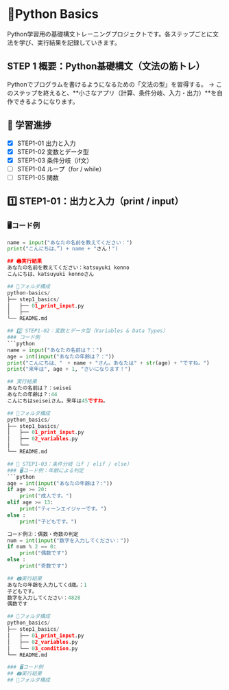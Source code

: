 # 🐍Python Basics
Python学習用の基礎構文トレーニングプロジェクトです。各ステップごとに文法を学び、実行結果を記録していきます。

## STEP 1 概要：Python基礎構文（文法の筋トレ）
Pythonでプログラムを書けるようになるための「文法の型」を習得する。
→ このステップを終えると、**小さなアプリ（計算、条件分岐、入力・出力）**を自作できるようになります。

## 📘 学習進捗

- [x] STEP1-01 出力と入力
- [x] STEP1-02 変数とデータ型
- [x] STEP1-03 条件分岐（if文）
- [ ] STEP1-04 ループ（for / while）
- [ ] STEP1-05 関数

## 1️⃣ STEP1-01：出力と入力（print / input）
### 🖥️コード例
```python
name = input("あなたの名前を教えてください：")
print("こんにちは、”) + name + "さん！")

## 🖨️実行結果
あなたの名前を教えてください：katsuyuki konno
こんにちは、katsuyuki konnoさん

## 📁フォルダ構成
python-basics/
├── step1_basics/
│   ├── 01_print_input.py
│   ├── 
└── README.md

## 2️⃣ STEP1-02：変数とデータ型（Variables & Data Types）
### コード例
```python
name = input("あなたの名前は？：")
age = int(input("あなたの年齢は？："))
print("こんにちは、"　+ name + "さん。あなたは" + str(age) + "ですね。")
print("来年は", age + 1, "さいになります！")

## 実行結果
あなたの名前は？：seisei
あなたの年齢は？:44
こんにちはseiseiさん。来年は45ですね。

## 📁フォルダ構成
python_basics/
├── step1_basics/
│   ├── 01_print_input.py
│   ├── 02_variables.py
│   └── 
└── README.md

## 🧩 STEP1-03：条件分岐（if / elif / else）
### 🖥️コード例：年齢による判定
```python
age = int(input("あなたの年齢は？:"))
if age >= 20:
    print("成人です。")
elif age >= 13:
    print("ティーンエイジャーです。")
else :
    print("子どもです。")

コード例②：偶数・奇数の判定
num = int(input("数字を入力してください："))
if num % 2 == 0:
    print("偶数です")
else :
    print("奇数です")

## 🖨️実行結果
あなたの年齢を入力してくd歳。：1
子どもです。
数字を入力してください：4828
偶数です

## 📁フォルダ構成
python_basics/
├── step1_basics/
│   ├── 01_print_input.py
│   ├── 02_variables.py
│   └── 03_condition.py
└── README.md

### 🖥️コード例
## 🖨️実行結果
## 📁フォルダ構成